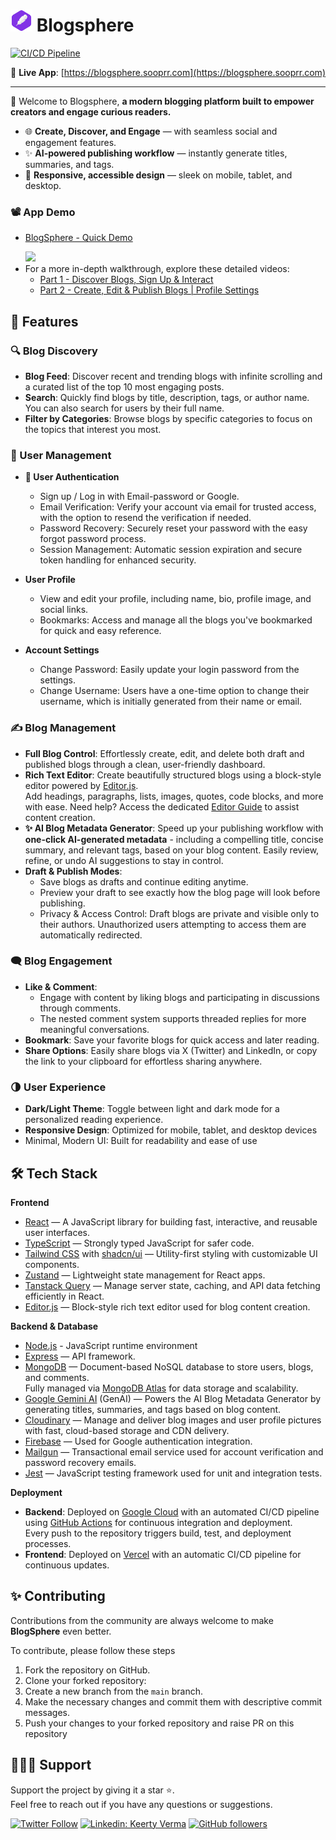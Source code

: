 # <img src="https://raw.githubusercontent.com/keertyverma/blogsphere/refs/heads/main/client/public/assets/images/logo.svg" width="35" alt="Logo" /> Blogsphere

[![CI/CD Pipeline](https://img.shields.io/github/actions/workflow/status/keertyverma/blogsphere/backend-ci-cd.yml?label=Backend%20CI/CD%20Pipeline)](https://github.com/keertyverma/blogsphere/actions/workflows/backend-ci-cd.yml)

🔗 **Live App**: [https://blogsphere.sooprr.com](https://blogsphere.sooprr.com)

<hr />

👋 Welcome to Blogsphere, <strong>a modern blogging platform built to empower creators and engage curious readers.</strong>

- 🌐 **Create, Discover, and Engage** — with seamless social and engagement features.
- ✨ **AI-powered publishing workflow** — instantly generate titles, summaries, and tags.
- 📱 **Responsive, accessible design** — sleek on mobile, tablet, and desktop.

### 📽️ App Demo

- <div>
    <a href="https://www.loom.com/share/f5f402acfd96478a8e4653dffb2eea9d">
      <p>BlogSphere - Quick Demo</p>
    </a>
    <a href="https://www.loom.com/share/f5f402acfd96478a8e4653dffb2eea9d">
      <img style="max-width:400px;" src="https://cdn.loom.com/sessions/thumbnails/f5f402acfd96478a8e4653dffb2eea9d-562337a6286acfb7-full-play.gif">
    </a>
  </div>
- For a more in-depth walkthrough, explore these detailed videos:
  - [Part 1 - Discover Blogs, Sign Up & Interact ](https://www.youtube.com/watch?v=SgRE1Oa-Jgc)
  - [Part 2 - Create, Edit & Publish Blogs | Profile Settings](https://www.youtube.com/watch?v=Q6PeqZPGLbk)

## 🚀 Features

### 🔍 Blog Discovery

- **Blog Feed**: Discover recent and trending blogs with infinite scrolling and a curated list of the top 10 most engaging posts.
- **Search**: Quickly find blogs by title, description, tags, or author name. You can also search for users by their full name.
- **Filter by Categories**: Browse blogs by specific categories to focus on the topics that interest you most.

### 👤 User Management

- **🔐 User Authentication**

  - Sign up / Log in with Email-password or Google.
  - Email Verification: Verify your account via email for trusted access, with the option to resend the verification if needed.
  - Password Recovery: Securely reset your password with the easy forgot password process.
  - Session Management: Automatic session expiration and secure token handling for enhanced security.

- **User Profile**
  - View and edit your profile, including name, bio, profile image, and social links.
  - Bookmarks: Access and manage all the blogs you've bookmarked for quick and easy reference.
- **Account Settings**
  - Change Password: Easily update your login password from the settings.
  - Change Username: Users have a one-time option to change their username, which is initially generated from their name or email.

### ✍️ Blog Management

- **Full Blog Control**: Effortlessly create, edit, and delete both draft and published blogs through a clean, user-friendly dashboard.
- **Rich Text Editor**: Create beautifully structured blogs using a block-style editor powered by [Editor.js](https://editorjs.io/).<br>Add headings, paragraphs, lists, images, quotes, code blocks, and more with ease. Need help? Access the dedicated [Editor Guide](https://blogsphere.sooprr.com/editor-guide) to assist content creation.
- **✨ AI Blog Metadata Generator**: Speed up your publishing workflow with **one-click AI-generated metadata** - including a compelling title, concise summary, and relevant tags, based on your blog content. Easily review, refine, or undo AI suggestions to stay in control.
- **Draft & Publish Modes**:
  - Save blogs as drafts and continue editing anytime.
  - Preview your draft to see exactly how the blog page will look before publishing.
  - Privacy & Access Control: Draft blogs are private and visible only to their authors. Unauthorized users attempting to access them are automatically redirected.

### 🗨️ Blog Engagement

- **Like & Comment**:
  - Engage with content by liking blogs and participating in discussions through comments.
  - The nested comment system supports threaded replies for more meaningful conversations.
- **Bookmark**: Save your favorite blogs for quick access and later reading.
- **Share Options**: Easily share blogs via X (Twitter) and LinkedIn, or copy the link to your clipboard for effortless sharing anywhere.

### 🌗 User Experience

- **Dark/Light Theme**: Toggle between light and dark mode for a personalized reading experience.
- **Responsive Design**: Optimized for mobile, tablet, and desktop devices
- Minimal, Modern UI: Built for readability and ease of use

## 🛠️ Tech Stack

**Frontend**

- [React](https://react.dev/) — A JavaScript library for building fast, interactive, and reusable user interfaces.
- [TypeScript](https://www.typescriptlang.org/) — Strongly typed JavaScript for safer code.
- [Tailwind CSS](https://tailwindcss.com/) with [shadcn/ui](https://ui.shadcn.com/) — Utility-first styling with customizable UI components.
- [Zustand](https://zustand-demo.pmnd.rs/) — Lightweight state management for React apps.
- [Tanstack Query](https://tanstack.com/query/latest) — Manage server state, caching, and API data fetching efficiently in React.
- [Editor.js](https://editorjs.io/) — Block-style rich text editor used for blog content creation.

**Backend & Database**

- [Node.js](https://nodejs.org/) - JavaScript runtime environment
- [Express](https://expressjs.com/) — API framework.
- [MongoDB](https://www.mongodb.com/) — Document-based NoSQL database to store users, blogs, and comments.<br> Fully managed via [MongoDB Atlas](https://www.mongodb.com/atlas) for data storage and scalability.
- [Google Gemini AI](<(https://gemini.google/about/?hl=en-IN)>) (GenAI) — Powers the AI Blog Metadata Generator by generating titles, summaries, and tags based on blog content.
- [Cloudinary](https://cloudinary.com/) — Manage and deliver blog images and user profile pictures with fast, cloud-based storage and CDN delivery.
- [Firebase](https://firebase.google.com/) — Used for Google authentication integration.
- [Mailgun](https://www.mailgun.com/) — Transactional email service used for account verification and password recovery emails.
- [Jest](https://jestjs.io/) — JavaScript testing framework used for unit and integration tests.

**Deployment**

- **Backend**: Deployed on [Google Cloud](https://cloud.google.com/) with an automated CI/CD pipeline using [GitHub Actions](https://github.com/features/actions) for continuous integration and deployment. <br>Every push to the repository triggers build, test, and deployment processes.
- **Frontend**: Deployed on [Vercel](https://vercel.com/) with an automatic CI/CD pipeline for continuous updates.

## ✨ Contributing

Contributions from the community are always welcome to make **BlogSphere** even better.

To contribute, please follow these steps

1. Fork the repository on GitHub.
2. Clone your forked repository:
3. Create a new branch from the `main` branch.
4. Make the necessary changes and commit them with descriptive commit messages.
5. Push your changes to your forked repository and raise PR on this repository

## 💖👩‍💻 Support

Support the project by giving it a star ⭐.
<br> Feel free to reach out if you have any questions or suggestions.

[![Twitter Follow](https://img.shields.io/twitter/follow/KeertyVerma?style=social)](https://twitter.com/KeertyVerma)
[![Linkedin: Keerty Verma](https://img.shields.io/badge/-Keerty%20Verma-blue?style=flat-square&logo=Linkedin&logoColor=white&link=https://www.linkedin.com/in/keertyverma/)](https://www.linkedin.com/in/keertyverma/)
[![GitHub followers](https://img.shields.io/github/followers/keertyverma?style=social)](https://github.com/keertyverma)
